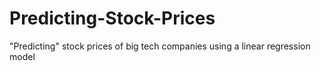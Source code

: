 # Predicting-Stock-Prices
"Predicting" stock prices of big tech companies using a linear regression model
